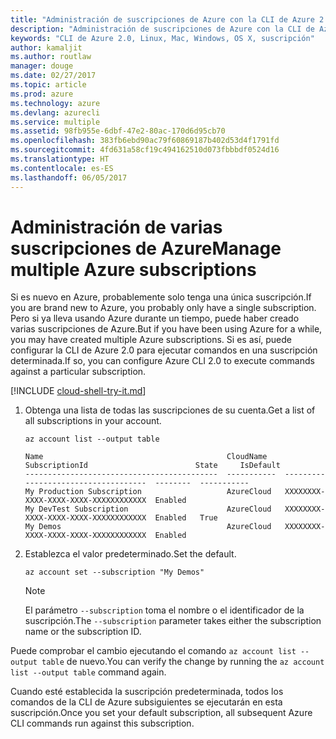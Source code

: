```yaml
---
title: "Administración de suscripciones de Azure con la CLI de Azure 2.0"
description: "Administración de suscripciones de Azure con la CLI de Azure 2.0 en Linux, Mac o Windows."
keywords: "CLI de Azure 2.0, Linux, Mac, Windows, OS X, suscripción"
author: kamaljit
ms.author: routlaw
manager: douge
ms.date: 02/27/2017
ms.topic: article
ms.prod: azure
ms.technology: azure
ms.devlang: azurecli
ms.service: multiple
ms.assetid: 98fb955e-6dbf-47e2-80ac-170d6d95cb70
ms.openlocfilehash: 383fb6ebd90ac79f60869187b402d53d4f1791fd
ms.sourcegitcommit: 4fd631a58cf19c494162510d073fbbbdf0524d16
ms.translationtype: HT
ms.contentlocale: es-ES
ms.lasthandoff: 06/05/2017
---
```

# <a name="manage-multiple-azure-subscriptions"></a><span data-ttu-id="feaf2-104">Administración de varias suscripciones de Azure</span><span class="sxs-lookup"><span data-stu-id="feaf2-104">Manage multiple Azure subscriptions</span></span>

<span data-ttu-id="feaf2-105">Si es nuevo en Azure, probablemente solo tenga una única suscripción.</span><span class="sxs-lookup"><span data-stu-id="feaf2-105">If you are brand new to Azure, you probably only have a single subscription.</span></span>
<span data-ttu-id="feaf2-106">Pero si ya lleva usando Azure durante un tiempo, puede haber creado varias suscripciones de Azure.</span><span class="sxs-lookup"><span data-stu-id="feaf2-106">But if you have been using Azure for a while, you may have created multiple Azure subscriptions.</span></span>
<span data-ttu-id="feaf2-107">Si es así, puede configurar la CLI de Azure 2.0 para ejecutar comandos en una suscripción determinada.</span><span class="sxs-lookup"><span data-stu-id="feaf2-107">If so, you can configure Azure CLI 2.0 to execute commands against a particular subscription.</span></span>

[!INCLUDE [cloud-shell-try-it.md](includes/cloud-shell-try-it.md)]

1. <span data-ttu-id="feaf2-108">Obtenga una lista de todas las suscripciones de su cuenta.</span><span class="sxs-lookup"><span data-stu-id="feaf2-108">Get a list of all subscriptions in your account.</span></span>

   ```azurecli-interactive
   az account list --output table
   ```

   ```Output
   Name                                         CloudName    SubscriptionId                        State     IsDefault
   -------------------------------------------  -----------  ------------------------------------  --------  -----------
   My Production Subscription                   AzureCloud   XXXXXXXX-XXXX-XXXX-XXXX-XXXXXXXXXXXX  Enabled
   My DevTest Subscription                      AzureCloud   XXXXXXXX-XXXX-XXXX-XXXX-XXXXXXXXXXXX  Enabled   True
   My Demos                                     AzureCloud   XXXXXXXX-XXXX-XXXX-XXXX-XXXXXXXXXXXX  Enabled
   ```

1. <span data-ttu-id="feaf2-109">Establezca el valor predeterminado.</span><span class="sxs-lookup"><span data-stu-id="feaf2-109">Set the default.</span></span>
 
   ```azurecli-interactive
   az account set --subscription "My Demos"
   ```

   > [!NOTE]
   > <span data-ttu-id="feaf2-110">El parámetro `--subscription` toma el nombre o el identificador de la suscripción.</span><span class="sxs-lookup"><span data-stu-id="feaf2-110">The `--subscription` parameter takes either the subscription name or the subscription ID.</span></span>

<span data-ttu-id="feaf2-111">Puede comprobar el cambio ejecutando el comando `az account list --output table` de nuevo.</span><span class="sxs-lookup"><span data-stu-id="feaf2-111">You can verify the change by running the `az account list --output table` command again.</span></span>

<span data-ttu-id="feaf2-112">Cuando esté establecida la suscripción predeterminada, todos los comandos de la CLI de Azure subsiguientes se ejecutarán en esta suscripción.</span><span class="sxs-lookup"><span data-stu-id="feaf2-112">Once you set your default subscription, all subsequent Azure CLI commands run against this subscription.</span></span>